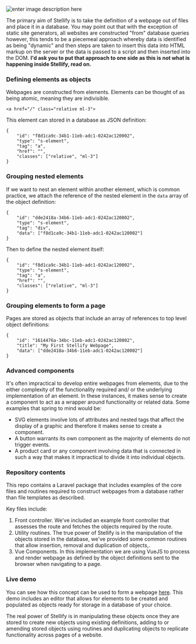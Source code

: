 ![enter image description here](https://stellifysoftware.s3.eu-west-2.amazonaws.com/stellisoftyellow.svg)

The primary aim of Stellify is to take the definition of a webpage out of files and place it in a database. You may point out that with the exception of static site generators, all websites are constructed "from" database queries however, this tends to be a piecemeal approach whereby data is identified as being "dynamic" and then steps are taken to insert this data into HTML markup on the server or the data is passed to a script and then inserted into the DOM. **I'd ask you to put that approach to one side as this is not what is happening inside Stellify, read on.** 

### Defining elements as objects

Webpages are constructed from elements. Elements can be thought of as being atomic, meaning they are indivisible.

```
<a href="/" class="relative ml-3">
```
This element can stored in a database as JSON definition:

```
{
	"id": "f8d1ca9c-34b1-11eb-adc1-0242ac120002",
	"type": "s-element",
	"tag": "a",
	"href": "",
	"classes": ["relative", "ml-3"]
}
```

### Grouping nested elements

If we want to nest an element within another element, which is common practice, we attach the reference of the nested element in the `data` array of the object definition:
```
{
	"id": "dde2418a-34b6-11eb-adc1-0242ac120002",
	"type": "s-element",
	"tag": "div",
	"data": ["f8d1ca9c-34b1-11eb-adc1-0242ac120002"]
}
```
Then to define the nested element itself:
```
{
	"id": "f8d1ca9c-34b1-11eb-adc1-0242ac120002",
	"type": "s-element",
	"tag": "a",
	"href": "",
	"classes": ["relative", "ml-3"]
}
```

### Grouping elements to form a page

Pages are stored as objects that include an array of references to top level object definitions:

```
{
	"id": "1614476a-34bc-11eb-adc1-0242ac120002",
	"title": "My First Stellify Webpage",
	"data": ["dde2418a-34b6-11eb-adc1-0242ac120002"]
}
```

### Advanced components

It's often impractical to develop entire webpages from elements, due to the either complexity of the functionality required and/ or the underlying implementation of an element. In these instances, it makes sense to create a component to act as a wrapper around functionality or related data. Some examples that spring to mind would be:

 - SVG elements involve lots of attributes and nested tags that affect the display of a graphic and therefore it makes sense to create a component.
 - A button warrants its own component as the majority of elements do not trigger events.
 - A product card or any component involving data that is connected in such a way that makes it impractical to divide it into individual objects.

### Repository contents
This repo contains a Laravel package that includes examples of the core files and routines required to construct webpages from a database rather than file templates as described.

Key files include:
1. Front controller. We've included an example front controller that assesses the route and fetches the objects required by the route.
2. Utility routines. The true power of Stellify is in the manipulation of the objects stored in the database, we've provided some common routines that allow insertion, removal and duplication of objects,.
3. Vue Components. In this implementation we are using VueJS to process and render webpage as defined by the object definitions sent to the browser when navigating to a page.

### Live demo

You can see how this concept can be used to form a webpage [here](https://stellisoft.com?edit). This demo includes an editor that allows for elements to be created and populated as objects ready for storage in a database of your choice.

The real power of Stellify is in manipulating these objects once they are stored to create new objects using existing definitions, adding to or amending stored objects using routines and duplicating objects to replicate functionality across pages of a website.